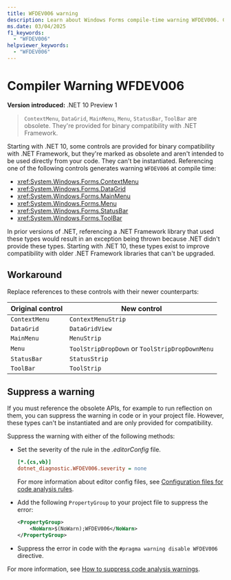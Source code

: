```yaml
---
title: WFDEV006 warning
description: Learn about Windows Forms compile-time warning WFDEV006. ContextMenu, DataGrid, MainMenu, Menu, StatusBar, ToolBar are obsolete. They're provided for binary compatibility with .NET Framework.
ms.date: 03/04/2025
f1_keywords:
  - "WFDEV006"
helpviewer_keywords:
  - "WFDEV006"
---
```

# Compiler Warning WFDEV006

**Version introduced:** .NET 10 Preview 1

> `ContextMenu`, `DataGrid`, `MainMenu`, `Menu`, `StatusBar`, `ToolBar` are obsolete. They're provided for binary compatibility with .NET Framework.

Starting with .NET 10, some controls are provided for binary compatibility with .NET Framework, but they're marked as obsolete and aren't intended to be used directly from your code. They can't be instantiated. Referencing one of the following controls generates warning `WFDEV006` at compile time:

- <xref:System.Windows.Forms.ContextMenu>
- <xref:System.Windows.Forms.DataGrid>
- <xref:System.Windows.Forms.MainMenu>
- <xref:System.Windows.Forms.Menu>
- <xref:System.Windows.Forms.StatusBar>
- <xref:System.Windows.Forms.ToolBar>

In prior versions of .NET, referencing a .NET Framework library that used these types would result in an exception being thrown because .NET didn't provide these types. Starting with .NET 10, these types exist to improve compatibility with older .NET Framework libraries that can't be upgraded.

## Workaround

Replace references to these controls with their newer counterparts:

| Original control | New control                                    |
|------------------|------------------------------------------------|
| `ContextMenu`    | `ContextMenuStrip`                             |
| `DataGrid`       | `DataGridView`                                 |
| `MainMenu`       | `MenuStrip`                                    |
| `Menu`           | `ToolStripDropDown` or `ToolStripDropDownMenu` |
| `StatusBar`      | `StatusStrip`                                  |
| `ToolBar`        | `ToolStrip`                                    |

## Suppress a warning

If you must reference the obsolete APIs, for example to run reflection on them, you can suppress the warning in code or in your project file. However, these types can't be instantiated and are only provided for compatibility.

Suppress the warning with either of the following methods:

- Set the severity of the rule in the _.editorConfig_ file.

  ```ini
  [*.{cs,vb}]
  dotnet_diagnostic.WFDEV006.severity = none
  ```

  For more information about editor config files, see [Configuration files for code analysis rules](/dotnet/fundamentals/code-analysis/configuration-files).

- Add the following `PropertyGroup` to your project file to suppress the error:

  ```xml
  <PropertyGroup>
      <NoWarn>$(NoWarn);WFDEV006</NoWarn>
  </PropertyGroup>
  ```

- Suppress the error in code with the `#pragma warning disable WFDEV006` directive.

For more information, see [How to suppress code analysis warnings](/dotnet/fundamentals/code-analysis/suppress-warnings).
